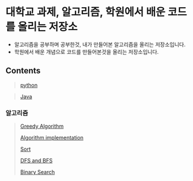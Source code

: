 # 대학교 과제, 알고리즘, 학원에서 배운 코드를 올리는 저장소
>
* 알고리즘을 공부하며 공부한것, 내가 만들어본 알고리즘을 올리는 저장소입니다.
* 학원에서 배운 개념으로 코드를 만들어본것을 올리는 저장소입니다.

## Contents
>
> [python](https://github.com/hungrytech/project1/tree/main/python)

> [Java](https://github.com/hungrytech/project1/tree/main/StudyJAVA/src/JAVATIL)
>
### 알고리즘
>
> [Greedy Algorithm](https://github.com/hungrytech/Practice-code/tree/main/Greedy%20Algorithm)
>
> [Algorithm implementation](https://github.com/hungrytech/Practice-code/tree/main/Algorithm%20implementation)
>
>[Sort](https://github.com/hungrytech/Practice-code/tree/main/Sort)
>
>[DFS and BFS](https://github.com/hungrytech/Practice-code/tree/main/DFS%20and%20BFS)
>
>[Binary Search](https://github.com/hungrytech/Practice-code/tree/main/Binary%20Search)
